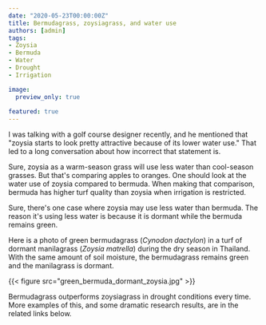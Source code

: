 ```yaml
---
date: "2020-05-23T00:00:00Z"
title: Bermudagrass, zoysiagrass, and water use
authors: [admin]
tags:
- Zoysia
- Bermuda
- Water
- Drought
- Irrigation

image:
  preview_only: true
  
featured: true
---
```


I was talking with a golf course designer recently, and he mentioned that "zoysia starts to look pretty attractive because of its lower water use." That led to a long conversation about how incorrect that statement is. 

Sure, zoysia as a warm-season grass will use less water than cool-season grasses. But that's comparing apples to oranges. One should look at the water use of zoysia compared to bermuda. When making that comparison, bermuda has higher turf quality than zoysia when irrigation is restricted.

Sure, there's one case where zoysia may use less water than bermuda. The reason it's using less water is because it is dormant while the bermuda remains green.

Here is a photo of green bermudagrass (*Cynodon dactylon*) in a turf of dormant manilagrass (*Zoysia matrella*) during the dry season in Thailand. With the same amount of soil moisture, the bermudagrass remains green and the manilagrass is dormant.

{{< figure src="green_bermuda_dormant_zoysia.jpg" >}}

Bermudagrass outperforms zoysiagrass in drought conditions every time. More examples of this, and some dramatic research results, are in the related links below.
